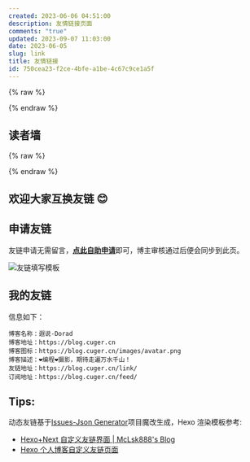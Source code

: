 ```yaml
---
created: 2023-06-06 04:51:00
description: 友情链接页面
comments: "true"
updated: 2023-09-07 11:03:00
date: 2023-06-05
slug: link
title: 友情链接
id: 750cea23-f2ce-4bfe-a1be-4c67c9ce1a5f
---
```


{% raw %}

<div class="links-content">
<div class="link-navigation"></div>
</div>
<link rel="stylesheet" href="/link/index.css">
<script data-pjax src="/link/index.js"></script>
{% endraw %}

## 读者墙

{% raw %}

<div id="waline-users"></div>

<script type="module" data-pjax>
import { UserList } from 'https://cdn.jsdelivr.net/npm/@waline/client/dist/waline.mjs';
UserList({
el: '#waline-users',
serverURL: 'https://pl.cuger.cn',
count: 30,
mode: 'wall',
});
</script>

{% endraw %}

## **欢迎大家互换友链 😊**

## **申请友链**

友链申请无需留言，[**点此自助申请**](https://github.com/Doradx/hexo-friendly-links/issues/new?assignees=&labels=&template=template_friend_new.yaml)即可，博主审核通过后便会同步到此页。

![友链填写模板](https://i.cuger.cn/b/4de7c502-076c-4edf-86cb-87ea1c3b4875.png)

## **我的友链**

信息如下：

```text
博客名称：遐说-Dorad
博客地址：https://blog.cuger.cn
博客图标：https://blog.cuger.cn/images/avatar.png
博客描述：❤编程❤摄影，期待走遍万水千山！
友链地址：https://blog.cuger.cn/link/
订阅地址：https://blog.cuger.cn/feed/
```

## **Tips:**

动态友链基于[Issues-Json Generator](https://github.com/xaoxuu/issues-json-generator)项目魔改生成，Hexo 渲染模板参考:

- [Hexo+Next 自定义友链界面 | McLsk888's Blog](https://mc-lsk888-blog.vercel.app/posts/%E5%8D%9A%E5%AE%A2%E6%90%AD%E5%BB%BA/hexo-next%E8%87%AA%E5%AE%9A%E4%B9%89%E5%8F%8B%E9%93%BE%E7%95%8C%E9%9D%A2/)
- [Hexo 个人博客自定义友链页面](https://enfangzhong.github.io/2019/12/08/Hexo%E4%B8%AA%E4%BA%BA%E5%8D%9A%E5%AE%A2%E8%87%AA%E5%AE%9A%E4%B9%89%E5%8F%8B%E9%93%BE%E9%A1%B5%E9%9D%A2/)

